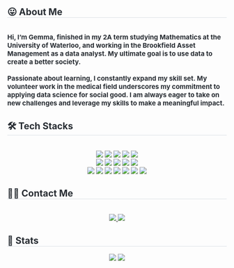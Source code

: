<div align="left">
  <div align="left"></div>
  <div style="text-align: left;">
    <h2 style="border-bottom: 1px solid #d8dee4; color: #282d33; text-align: left;">😛 About Me</h2><br>
    <div style="font-weight: 700; font-size: 15px; text-align: left; color: #282d33;">
      Hi, I’m Gemma, finished in my 2A term studying Mathematics at the University of Waterloo, and working in the Brookfield Asset Management as a data analyst. My ultimate goal is to use data to create a better society.<br><br>
      Passionate about learning, I constantly expand my skill set. My volunteer work in the medical field underscores my commitment to applying data science for social good. I am always eager to take on new challenges and leverage my skills to make a meaningful impact.
    </div>
  </div>
  
  <div style="text-align: left;">
    <h2 style="border-bottom: 1px solid #d8dee4; color: #282d33; text-align: left;">🛠️ Tech Stacks</h2><br>
    <div align="center">
      <img src="https://img.shields.io/badge/C-A8B9CC?style=for-the-badge&logo=C&logoColor=white">
      <img src="https://img.shields.io/badge/C++-00599C?style=for-the-badge&logo=C%2B%2B&logoColor=white">
      <img src="https://img.shields.io/badge/Bootstrap-7952B3?style=for-the-badge&logo=Bootstrap&logoColor=white">
      <img src="https://img.shields.io/badge/Amazon AWS-232F3E?style=for-the-badge&logo=Amazon AWS&logoColor=white">
      <img src="https://img.shields.io/badge/Docker-2496ED?style=for-the-badge&logo=Docker&logoColor=white">
      <br/><img src="https://img.shields.io/badge/Django-092E20?style=for-the-badge&logo=Django&logoColor=white">
      <img src="https://img.shields.io/badge/Git-F05032?style=for-the-badge&logo=Git&logoColor=white">
      <img src="https://img.shields.io/badge/Github-181717?style=for-the-badge&logo=Github&logoColor=white">
      <img src="https://img.shields.io/badge/Java-007396?style=for-the-badge&logo=Java&logoColor=white">
      <img src="https://img.shields.io/badge/Javascript-F7DF1E?style=for-the-badge&logo=Javascript&logoColor=white">
      <br/><img src="https://img.shields.io/badge/Matlab-0076a8?style=for-the-badge&logo=Matlab&logoColor=white">
      <img src="https://img.shields.io/badge/MySQL-4479A1?style=for-the-badge&logo=MySQL&logoColor=white">
      <img src="https://img.shields.io/badge/Tensorflow-FF6F00?style=for-the-badge&logo=Tensorflow&logoColor=white">
      <img src="https://img.shields.io/badge/Python-3776AB?style=for-the-badge&logo=Python&logoColor=white">
      <img src="https://img.shields.io/badge/Linux-FCC624?style=for-the-badge&logo=Linux&logoColor=white">
      <img src="https://img.shields.io/badge/.NET-5C2D91?style=for-the-badge&logo=.net&logoColor=white">
      <img src="https://img.shields.io/badge/Shell_Script-121011?style=for-the-badge&logo=gnu-bash&logoColor=white">
      <br/>
    </div>
  </div>
  
  <div style="text-align: left;">
    <h2 style="border-bottom: 1px solid #d8dee4; color: #282d33; text-align: left;">🧑‍💻 Contact Me</h2><br>
    <div align="center">
      <a href="mailto:gemmap520@gmail.com">
        <img src="https://img.shields.io/badge/Gmail-EA4335?style=for-the-badge&logo=Gmail&logoColor=white&link=mailto:gemmap520@gmail.com">
      </a>
      <a href="https://www.linkedin.com/in/gemmap520/">
        <img src="https://img.shields.io/badge/LinkedIn-0E76A8?style=for-the-badge&logo=LinkedIn&logoColor=white">
      </a>
    </div>
  </div>
  
  <div style="text-align: left;">
    <h2 style="border-bottom: 1px solid #d8dee4; color: #282d33; text-align: left;">🏅 Stats</h2>
    <div align="center">
      <img src="https://github-readme-stats.vercel.app/api?username=gemmap520&bg_color=180,9b7ea5,00000000&title_color=000000&text_color=000000">
      <img src="https://github-readme-stats.vercel.app/api/top-langs/?username=gemmap520&layout=compact&bg_color=180,9b7ea5,00000000&title_color=000000&text_color=000000">
    </div>
  </div>
</div>
